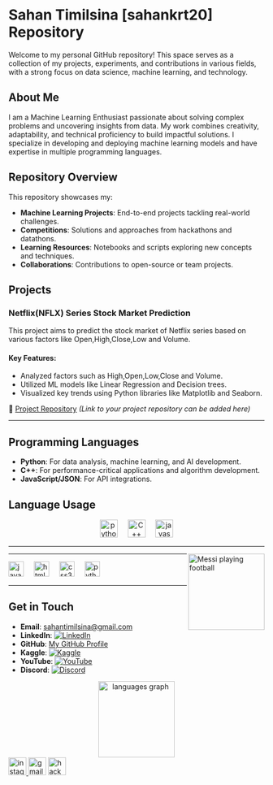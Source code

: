 # Sahan Timilsina [sahankrt20] Repository

Welcome to my personal GitHub repository! This space serves as a collection of my projects, experiments, and contributions in various fields, with a strong focus on data science, machine learning, and technology.

## About Me

I am a Machine Learning Enthusiast passionate about solving complex problems and uncovering insights from data. My work combines creativity, adaptability, and technical proficiency to build impactful solutions. I specialize in developing and deploying machine learning models and have expertise in multiple programming languages.

## Repository Overview

This repository showcases my:
- **Machine Learning Projects**: End-to-end projects tackling real-world challenges.
- **Competitions**: Solutions and approaches from hackathons and datathons.
- **Learning Resources**: Notebooks and scripts exploring new concepts and techniques.
- **Collaborations**: Contributions to open-source or team projects.

## Projects

### **Netflix(NFLX) Series Stock Market Prediction**
This project aims to predict the stock market of Netflix series based on various factors like Open,High,Close,Low and Volume.

#### **Key Features**:
- Analyzed factors such as High,Open,Low,Close and Volume.
- Utilized ML models like Linear Regression  and Decision trees.
- Visualized key trends using Python libraries like Matplotlib and Seaborn.

📂 [Project Repository](#) *(Link to your project repository can be added here)*

---

## Programming Languages

- **Python**: For data analysis, machine learning, and AI development.
- **C++**: For performance-critical applications and algorithm development.
- **JavaScript/JSON**: For API integrations.

## Language Usage

<div align="center">
  <img src="https://img.shields.io/static/v1?message=Python&logo=python&label=&color=306998&logoColor=white&labelColor=&style=for-the-badge" height="35" alt="python logo" />
  <img width="12" />
  <img src="https://img.shields.io/static/v1?message=C%2B%2B&logo=cplusplus&label=&color=00599C&logoColor=white&labelColor=&style=for-the-badge" height="35" alt="C++ logo" />
  <img width="12" />
  <img src="https://img.shields.io/static/v1?message=JavaScript&logo=javascript&label=&color=F7DF1E&logoColor=white&labelColor=&style=for-the-badge" height="35" alt="javascript logo" />
</div>

---

<img align="right" height="150" src="https://upload.wikimedia.org/wikipedia/commons/thumb/c/c1/Lionel_Messi_in_action_2014.jpg/800px-Lionel_Messi_in_action_2014.jpg" alt="Messi playing football" />

---

<div align="left">
  <img src="https://cdn.jsdelivr.net/gh/devicons/devicon/icons/javascript/javascript-original.svg" height="30" alt="javascript logo" />
  <img width="12" />
  <img src="https://cdn.jsdelivr.net/gh/devicons/devicon/icons/html5/html5-original.svg" height="30" alt="html5 logo" />
  <img width="12" />
  <img src="https://cdn.jsdelivr.net/gh/devicons/devicon/icons/css3/css3-original.svg" height="30" alt="css3 logo" />
  <img width="12" />
  <img src="https://cdn.jsdelivr.net/gh/devicons/devicon/icons/python/python-original.svg" height="30" alt="python logo" />
  <img width="12" />
</div>

---

## Get in Touch

- **Email**: [sahantimilsina@gmail.com](mailto:sahantimilsina@gmail.com)
- **LinkedIn**: [![LinkedIn](https://img.shields.io/static/v1?message=LinkedIn&logo=linkedin&label=&color=0077B5&logoColor=white&labelColor=&style=for-the-badge)](https://www.linkedin.com/in/sahan-timilsina-5009aa244/)
- **GitHub**: [My GitHub Profile](https://github.com/sahankrt20)
- **Kaggle**: [![Kaggle](https://img.shields.io/static/v1?message=Kaggle&logo=kaggle&label=&color=20BEFF&logoColor=white&labelColor=&style=for-the-badge)](https://www.kaggle.com/sahantimilsina)
- **YouTube**: [![YouTube](https://img.shields.io/static/v1?message=YouTube&logo=youtube&label=&color=FF0000&logoColor=white&labelColor=&style=for-the-badge)](https://www.youtube.com/@sahantimilsina8979)
- **Discord**: [![Discord](https://img.shields.io/static/v1?message=Discord&logo=discord&label=&color=7289DA&logoColor=white&labelColor=&style=for-the-badge)](https://discordapp.com/users/sahan_2069)

<div align="center">
  <img src="https://github-readme-stats.vercel.app/api/top-langs?username=sahankrt20&locale=en&hide_title=false&layout=compact&card_width=320&langs_count=5&theme=dracula&hide_border=false" height="150" alt="languages graph" />
</div>

<div align="left">
  <a href="https://www.instagram.com/sahan_timilsina/">
    <img src="https://img.shields.io/static/v1?message=Instagram&logo=instagram&label=&color=E4405F&logoColor=white&labelColor=&style=for-the-badge" height="35" alt="instagram logo" />
  </a>
  <img src="https://img.shields.io/static/v1?message=Gmail&logo=gmail&label=&color=D14836&logoColor=white&labelColor=&style=for-the-badge" height="35" alt="gmail logo" />
  <a href="https://www.hackerrank.com/profile/sahantimilsina">
    <img src="https://img.shields.io/static/v1?message=HackerRank&logo=hackerrank&label=&color=2EC866&logoColor=white&labelColor=&style=for-the-badge" height="35" alt="hackerrank logo" />
  </a>
</div>
